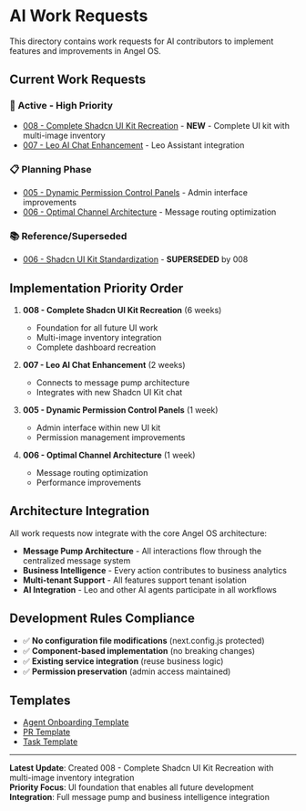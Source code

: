 # AI Work Requests

This directory contains work requests for AI contributors to implement features and improvements in Angel OS.

## Current Work Requests

### 🚀 Active - High Priority
- [008 - Complete Shadcn UI Kit Recreation](./008-shadcn-ui-kit-complete-recreation.md) - **NEW** - Complete UI kit with multi-image inventory
- [007 - Leo AI Chat Enhancement](./007-leo-ai-chat-enhancement.md) - Leo Assistant integration

### 📋 Planning Phase
- [005 - Dynamic Permission Control Panels](./005-dynamic-permission-control-panels.md) - Admin interface improvements
- [006 - Optimal Channel Architecture](./006-optimal-channel-architecture.md) - Message routing optimization

### 📚 Reference/Superseded
- [006 - Shadcn UI Kit Standardization](./006-shadcn-ui-kit-standardization.md) - **SUPERSEDED** by 008

## Implementation Priority Order

1. **008 - Complete Shadcn UI Kit Recreation** (6 weeks)
   - Foundation for all future UI work
   - Multi-image inventory integration
   - Complete dashboard recreation

2. **007 - Leo AI Chat Enhancement** (2 weeks)
   - Connects to message pump architecture
   - Integrates with new Shadcn UI Kit chat

3. **005 - Dynamic Permission Control Panels** (1 week)
   - Admin interface within new UI kit
   - Permission management improvements

4. **006 - Optimal Channel Architecture** (1 week)
   - Message routing optimization
   - Performance improvements

## Architecture Integration

All work requests now integrate with the core Angel OS architecture:

- **Message Pump Architecture** - All interactions flow through the centralized message system
- **Business Intelligence** - Every action contributes to business analytics
- **Multi-tenant Support** - All features support tenant isolation
- **AI Integration** - Leo and other AI agents participate in all workflows

## Development Rules Compliance

- ✅ **No configuration file modifications** (next.config.js protected)
- ✅ **Component-based implementation** (no breaking changes)
- ✅ **Existing service integration** (reuse business logic)
- ✅ **Permission preservation** (admin access maintained)

## Templates
- [Agent Onboarding Template](./templates/agent-onboarding.md)
- [PR Template](./templates/pr-template.md)
- [Task Template](./templates/task-template.md)

---

**Latest Update**: Created 008 - Complete Shadcn UI Kit Recreation with multi-image inventory integration  
**Priority Focus**: UI foundation that enables all future development  
**Integration**: Full message pump and business intelligence integration